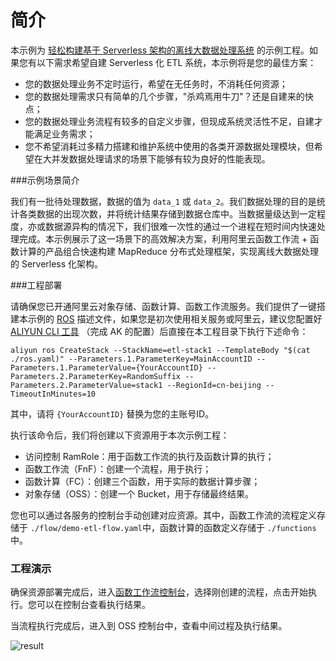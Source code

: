 # 简介

本示例为 [轻松构建基于 Serverless 架构的离线大数据处理系统]() 的示例工程。如果您有以下需求希望自建 Serverless 化 ETL 系统，本示例将是您的最佳方案：

- 您的数据处理业务不定时运行，希望在无任务时，不消耗任何资源；
- 您的数据处理需求只有简单的几个步骤，"杀鸡焉用牛刀"？还是自建来的快点；
- 您的数据处理业务流程有较多的自定义步骤，但现成系统灵活性不足，自建才能满足业务需求；
- 您不希望消耗过多精力搭建和维护系统中使用的各类开源数据处理模块，但希望在大并发数据处理请求的场景下能够有较为良好的性能表现。

###示例场景简介

我们有一批待处理数据，数据的值为 `data_1` 或 `data_2`。我们数据处理的目的是统计各类数据的出现次数，并将统计结果存储到数据仓库中。当数据量级达到一定程度，亦或数据源异构的情况下，我们很难一次性的通过一个进程在短时间内快速处理完成。本示例展示了这一场景下的高效解决方案，利用阿里云函数工作流 + 函数计算的产品组合快速构建 MapReduce 分布式处理框架，实现离线大数据处理的 Serverless 化架构。

###工程部署

请确保您已开通阿里云对象存储、函数计算、函数工作流服务。我们提供了一键搭建本示例的 [ROS](<https://www.aliyun.com/product/ros>) 描述文件，如果您是初次使用相关服务或阿里云，建议您配置好 [ALIYUN CLI 工具](<https://help.aliyun.com/document_detail/139508.html>) （完成 AK 的配置）后直接在本工程目录下执行下述命令：

```shell
aliyun ros CreateStack --StackName=etl-stack1 --TemplateBody "$(cat ./ros.yaml)" --Parameters.1.ParameterKey=MainAccountID --Parameters.1.ParameterValue={YourAccountID} --Parameters.2.ParameterKey=RandomSuffix --Parameters.2.ParameterValue=stack1 --RegionId=cn-beijing --TimeoutInMinutes=10
```

其中，请将 `{YourAccountID}` 替换为您的主账号ID。

执行该命令后，我们将创建以下资源用于本次示例工程：

- 访问控制 RamRole：用于函数工作流的执行及函数计算的执行；
- 函数工作流（FnF）：创建一个流程，用于执行；
- 函数计算（FC）：创建三个函数，用于实际的数据计算步骤；
- 对象存储（OSS）：创建一个 Bucket，用于存储最终结果。

您也可以通过各服务的控制台手动创建对应资源。其中，函数工作流的流程定义存储于 `./flow/demo-etl-flow.yaml`中，函数计算的函数定义存储于 `./functions` 中。

### 工程演示

确保资源部署完成后，进入[函数工作流控制台](<https://fnf.console.aliyun.com/fnf/cn-beijing/flows>)，选择刚创建的流程，点击开始执行。您可以在控制台查看执行结果。

当流程执行完成后，进入到 OSS 控制台中，查看中间过程及执行结果。

![result](/Users/yibo/Desktop/FnF子流程/etl文章/src/result.gif)